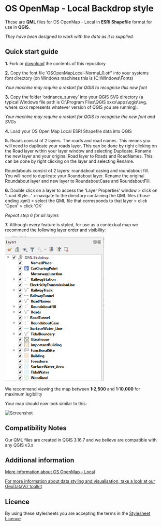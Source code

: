 # OS OpenMap - Local Backdrop style

These are **QML** files for OS OpenMap - Local in **ESRI Shapefile** format for use in **QGIS**.

*They have been designed to work with the data as it is supplied.*

## Quick start guide

**1.**  Fork or [download](https://github.com/OrdnanceSurvey/OS-OpenMap-Local-stylesheets/archive/master.zip) the contents of this repository

**2.**  Copy the font file 'OSOpenMapLocal-Normal_0.otf' into your systems font directory (on Windows machines this is (C:\Windows\Fonts)

*Your machine may require a restart for QGIS to recognise this new font*

**3.** Copy the folder ‘ordnance_survey’ into your QGIS SVG directory (a typical Windows file path is C:\Program Files\QGIS xxxx\apps\qgis\svg, where xxxx represents whatever version of QGIS you are running).

*Your machine may require a restart for QGIS to recognise the new font and SVGs*

**4.**  Load your OS Open Map Local ESRI Shapefile data into QGIS

**5.**  Roads consist of 2 layers. The roads and road names. This means you will need to duplicate your roads layer. This can be done by right clicking on the Road layer within your layer window and selecting Duplicate. Rename the new layer and your original Road layer to Roads and RoadNames. This can be done by right clicking on the layer and selecting Rename.

Roundabouts consist of 2 layers: roundabout casing and roundabout fill. You will need to duplicate your Roundabout layer. Rename the original Roundabout layer and new layer to RoundaboutCase and RoundaboutFill.

**6.**  Double click on a layer to access the 'Layer Properties' window > click on 'Load Style...' > navigate to the directory containing the QML files (those ending .qml) > select the QML file that corresponds to that layer > click 'Open' > click 'OK'

*Repeat step 6 for all layers*

**7.**  Although every feature is styled, for use as a contextual map we recommend the following layer order and visibility:

  ![Screenshot](https://github.com/OrdnanceSurvey/OS-OpenMap-Local-stylesheets/blob/3496d556ba36b22dd51ee1fd444d7a7090914e96/ESRI%20Shapefile%20stylesheets/QGIS%20stylesheets%20(QML)/Backdrop%20style/images/OML_BD_layer_order1.png "Recommended layer order for OS Open Map Local")

We recommend viewing the map between **1:2,500** and **1:10,000** for maximum legibility

Your map should now look similar to this: 

  ![Screenshot](https://raw.githubusercontent.com/OrdnanceSurvey/OS-OpenMap-Local-stylesheets/master/ESRI%20Shapefile%20stylesheets/QGIS%20stylesheets%20%28QML%29/Backdrop%20style/images/OML_BD_screenshot.png "Screenshot of OS OpenMap - Local")

## Compatibility Notes

Our QML files are created in QGIS 3.16.7 and we believe are compatible with any QGIS v3.x

## Additional information

[More information about OS OpenMap - Local](http://www.ordnancesurvey.co.uk/business-and-government/products/os-open-map-local.html)

[For more information about data styling and visualisation, take a look at our GeoDataViz toolkit](https://github.com/OrdnanceSurvey/GeoDataViz-Toolkit)

## Licence

By using these stylesheets you are accepting the terms in the [Stylesheet Licence](http://www.ordnancesurvey.co.uk/docs/licences/stylesheet-licence-v2.pdf)

